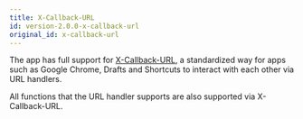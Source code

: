 ```yaml
---
title: X-Callback-URL
id: version-2.0.0-x-callback-url
original_id: x-callback-url
---
```


The app has full support for [X-Callback-URL](http://x-callback-url.com/), a standardized way for apps such as Google Chrome, Drafts and Shortcuts to interact with each other via URL handlers.

All functions that the URL handler supports are also supported via X-Callback-URL.
